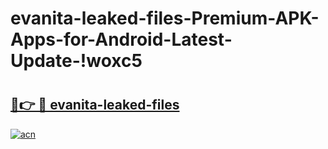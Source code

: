 # evanita-leaked-files-Premium-APK-Apps-for-Android-Latest-Update-!woxc5

# <h2><a href="https://zrsopc.esa.edu.pl?title=evanita-leaked-files&ref=woxc5">🔗👉 🔴 evanita-leaked-files</a></h2>

[![acn](https://github.com/user-attachments/assets/0f9c940e-d8b0-45ae-aac7-cd30a18b3e1c)](https://zrsopc.esa.edu.pl?title=evanita-leaked-files&ref=woxc5)

